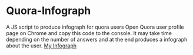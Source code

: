# Quora-Infograph
A JS script to produce infograph for quora users
Open Quora user profile page on Chrome and copy this code to the console.
It may take time depending on the number of answers and at the end produces a infograph about the user.
[My Infograph](krishnan.JPG)
